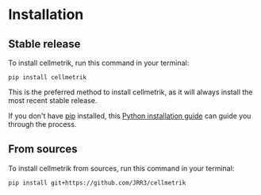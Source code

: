 # Installation

## Stable release

To install cellmetrik, run this command in your terminal:

```
pip install cellmetrik
```

This is the preferred method to install cellmetrik, as it will always install the most recent stable release.

If you don't have [pip](https://pip.pypa.io) installed, this [Python installation guide](http://docs.python-guide.org/en/latest/starting/installation/) can guide you through the process.

## From sources

To install cellmetrik from sources, run this command in your terminal:

```
pip install git+https://github.com/JRR3/cellmetrik
```
